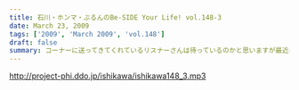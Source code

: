 ```yaml
---
title: 石川・ホンマ・ぶるんのBe-SIDE Your Life! vol.148-3
date: March 23, 2009
tags: ['2009', 'March 2009', 'vol.148']
draft: false
summary: コーナーに送ってきてくれているリスナーさんは待っているのかと思いますが最近はイベント盛りだくさんで休止中も多い！が、忘れてはいません！忘れてはいません！NAMAE
---
```


http://project-phi.ddo.jp/ishikawa/ishikawa148_3.mp3